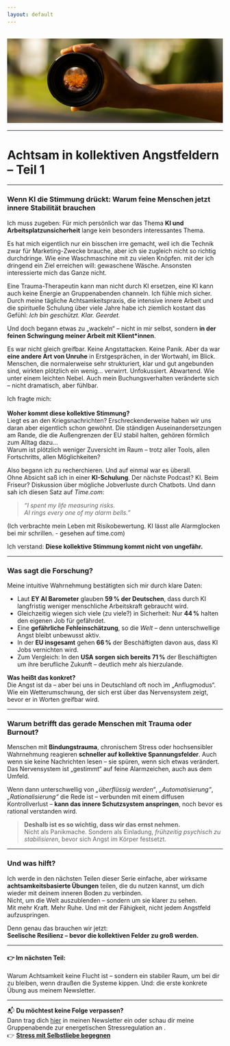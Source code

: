 ```yaml
---
layout: default
---
```

<br/>
<img src="/assets/2025-06-26_Achtsamkeit und KI - positive Aussicht.jpg" alt="" style="max-width:100%"/>

<p></p>

---
# Achtsam in kollektiven Angstfeldern – Teil 1
---

### Wenn KI die Stimmung drückt: Warum feine Menschen jetzt innere Stabilität brauchen

Ich muss zugeben: Für mich persönlich war das Thema **KI und Arbeitsplatzunsicherheit** lange kein besonders interessantes Thema. 

Es hat mich eigentlich nur ein bisschen irre gemacht, weil ich die Technik zwar für Marketing-Zwecke brauche, aber ich sie zugleich nicht so richtig durchdringe. Wie eine Waschmaschine mit zu vielen Knöpfen. mit der ich dringend ein Ziel erreichen will: gewaschene Wäsche. Ansonsten interessierte mich das Ganze nicht. 

Eine Trauma-Therapeutin kann man nicht durch KI ersetzen, eine KI kann auch keine Energie an Gruppenabenden channeln. Ich fühle mich sicher. Durch meine tägliche Achtsamkeitspraxis, die intensive innere Arbeit und die spirituelle Schulung über viele Jahre habe ich ziemlich kostant das Gefühl: *Ich bin geschützt. Klar. Geerdet.*

Und doch begann etwas zu „wackeln“ – nicht in mir selbst, sondern **in der feinen Schwingung meiner Arbeit mit Klient*innen**.

Es war nicht gleich greifbar. Keine Angstattacken. Keine Panik. Aber da war **eine andere Art von Unruhe** in Erstgesprächen, in der Wortwahl, im Blick. Menschen, die normalerweise sehr strukturiert, klar und gut angebunden sind, wirkten plötzlich ein wenig... verwirrt. Unfokussiert. Abwartend. Wie unter einem leichten Nebel. Auch mein Buchungsverhalten veränderte sich – nicht dramatisch, aber fühlbar.  

Ich fragte mich:  
<br/>
**Woher kommt diese kollektive Stimmung?** 
<br/>
Liegt es an den Kriegsnachrichten? Erschreckenderweise haben wir uns daran aber eigentlich schon gewöhnt. Die ständigen Auseinandersetzungen am Rande, die die Außengrenzen der EU stabil halten, gehören förmlich zum Alltag dazu... 
<br/>
Warum ist plötzlich weniger Zuversicht im Raum – trotz aller Tools, allen Fortschritts, allen Möglichkeiten?

Also begann ich zu recherchieren. Und auf einmal war es überall.  
Ohne Absicht saß ich in einer **KI-Schulung**. Der nächste Podcast? KI. Beim Friseur? Diskussion über mögliche Jobverluste durch Chatbots. Und dann sah ich diesen Satz auf *Time.com*:

> *“I spent my life measuring risks.  
> AI rings every one of my alarm bells.”*

(Ich verbrachte mein Leben mit Risikobewertung. KI lässt alle  Alarmglocken bei mir schrillen. - gesehen auf time.com) 

Ich verstand: **Diese kollektive Stimmung kommt nicht von ungefähr.**

---

### Was sagt die Forschung?

Meine intuitive Wahrnehmung bestätigten sich mir durch klare Daten:

- Laut **EY AI Barometer** glauben **59 % der Deutschen**, dass durch KI langfristig weniger menschliche Arbeitskraft gebraucht wird.  
- Gleichzeitig wiegen sich viele (zu viele?) in Sicherheit: Nur **44 %** halten den eigenen Job für gefährdet.  
- Eine **gefährliche Fehleinschätzung**, so die *Welt* – denn unterschwellige Angst bleibt unbewusst aktiv.  
- In der **EU insgesamt** gehen **66 %** der Beschäftigten davon aus, dass KI Jobs vernichten wird.  
- Zum Vergleich: In den **USA sorgen sich bereits 71 %** der Beschäftigten um ihre berufliche Zukunft – deutlich mehr als hierzulande.

**Was heißt das konkret?**  
Die Angst ist da – aber bei uns in Deutschland oft noch im „Anflugmodus“. Wie ein Wetterumschwung, der sich erst über das Nervensystem zeigt, bevor er in Worten greifbar wird.

---

### Warum betrifft das gerade Menschen mit Trauma oder Burnout?

Menschen mit **Bindungstrauma**, chronischem Stress oder hochsensibler Wahrnehmung reagieren **schneller auf kollektive Spannungsfelder**. Auch wenn sie keine Nachrichten lesen – sie spüren, wenn sich etwas verändert.  
Das Nervensystem ist „gestimmt“ auf feine Alarmzeichen, auch aus dem Umfeld.

Wenn dann unterschwellig von *„überflüssig werden“*, *„Automatisierung“*, *„Rationalisierung“* die Rede ist – verbunden mit einem diffusen Kontrollverlust – **kann das innere Schutzsystem anspringen**, noch bevor es rational verstanden wird.

> **Deshalb ist es so wichtig, dass wir das ernst nehmen.**  
> Nicht als Panikmache. Sondern als Einladung, *frühzeitig psychisch zu stabilisieren*, bevor sich Angst im Körper festsetzt.

---

### Und was hilft?

Ich werde in den nächsten Teilen dieser Serie einfache, aber wirksame **achtsamkeitsbasierte Übungen** teilen, die du nutzen kannst, um dich wieder mit deinem inneren Boden zu verbinden.  
Nicht, um die Welt auszublenden – sondern um sie klarer zu sehen.  
Mit mehr Kraft. Mehr Ruhe. Und mit der Fähigkeit, nicht jedem Angstfeld aufzuspringen.

Denn genau das brauchen wir jetzt:  
**Seelische Resilienz – bevor die kollektiven Felder zu groß werden.**

---

#### 👉 Im nächsten Teil:
Warum Achtsamkeit keine Flucht ist – sondern ein stabiler Raum, um bei dir zu bleiben, wenn draußen die Systeme kippen. Und: die erste konkrete Übung aus meinem Newsletter.

---

📬 **Du möchtest keine Folge verpassen?**  
Dann trag dich [hier](/2021/04/21/Landingspage-Newsletteranmeldung.html) in meinen Newsletter ein oder schau dir meine Gruppenabende zur energetischen Stressregulation an .  
👉 [**Stress mit Selbstliebe begegnen**](/2023/02/10/Gruppenabende-Meditationsreisen.html)
```

